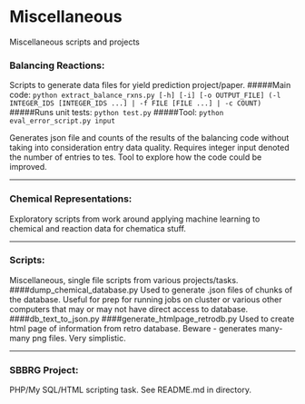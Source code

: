 Miscellaneous
=============

Miscellaneous scripts and projects

### Balancing Reactions:
Scripts to generate data files for yield prediction project/paper.
#####Main code:
`python extract_balance_rxns.py [-h] [-i] [-o OUTPUT_FILE] (-l INTEGER_IDS [INTEGER_IDS ...] | -f FILE [FILE ...] | -c COUNT)`
#####Runs unit tests:
`python test.py`
#####Tool:
`python eval_error_script.py input`

Generates json file and counts of the results of the balancing code without taking into consideration entry data quality. Requires integer input denoted the number of entries to tes. Tool to explore how the code could be improved.

---

### Chemical Representations:
Exploratory scripts from work around applying machine learning to chemical and reaction data for chematica stuff.

---
### Scripts:
Miscellaneous, single file scripts from various projects/tasks.
####dump_chemical_database.py
Used to generate .json files of chunks of the database. Useful for prep for running jobs on cluster or various other computers that may or may not have direct access to database.
####db_text_to_json.py
####generate_htmlpage_retrodb.py
Used to create html page of information from retro database. Beware - generates many-many png files. Very simplistic.

---
### SBBRG Project:
PHP/My SQL/HTML scripting task. See README.md in directory.
